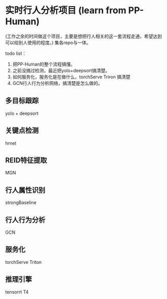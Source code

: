 # 实时行人分析项目  (learn from PP-Human)
(工作之余的时间做这个项目，主要是想把行人相关的这一套流程走通，希望达到可以给别人使用的程度。)
集各repo与一体。

todo list：
1. 把PP-Human的整个流程搞懂。
2. 之前没搞过检测，最近把yolo+deepsort搞清楚。
3. 如何服务化，服务化是在做什么，torchServe Triron 搞清楚
4. GCN行人行为分析网络，搞清楚是怎么做的。

## 多目标跟踪
 yolo + deepsort
## 关键点检测
 hrnet
## REID特征提取
 MGN
## 行人属性识别
 strongBaseline
## 行人行为分析
 GCN

## 服务化
torchServe Triton

## 推理引擎
tensorrt T4


